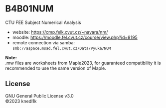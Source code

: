 # B4B01NUM
CTU FEE Subject Numerical Analysis

- website: <https://cmp.felk.cvut.cz/~navara/nm/>
- moodle: <https://moodle.fel.cvut.cz/course/view.php?id=8195>
- remote connection via samba: `smb://aspace.msad.fel.cvut.cz/Data/Vyuka/NUM`

**Note:**\
.mw files are worksheets from Maple2023, for guaranteed compatibility it is recommended to use the same version of Maple.

## License
GNU General Public License v3.0\
©2023 knedl1k
